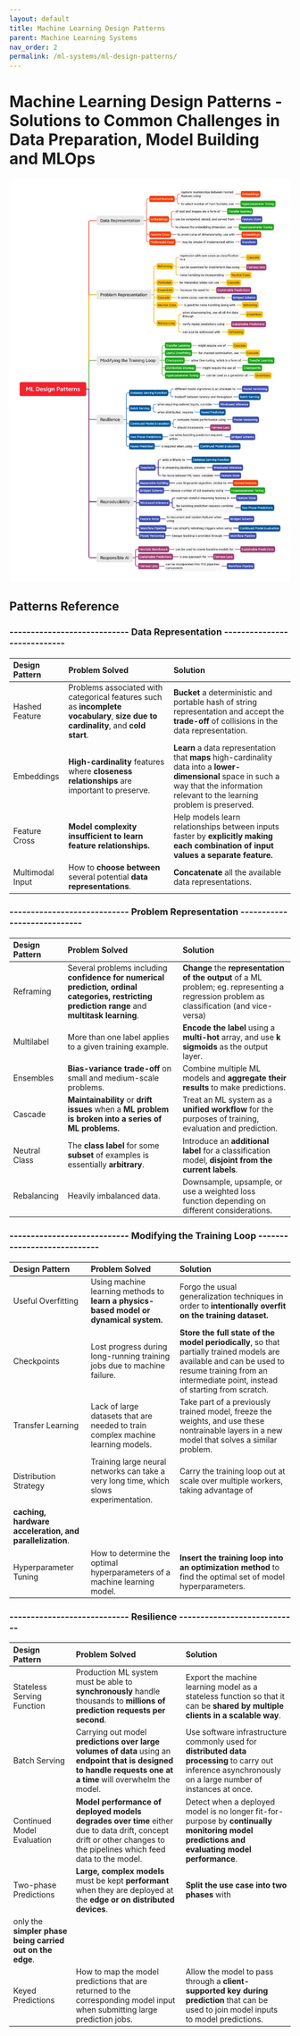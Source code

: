 ```yaml
---
layout: default
title: Machine Learning Design Patterns
parent: Machine Learning Systems
nav_order: 2
permalink: /ml-systems/ml-design-patterns/
---
```


# Machine Learning Design Patterns - Solutions to Common Challenges in Data Preparation, Model Building and MLOps

![Map](images/ml-design-patterns-map.jpeg)

## Patterns Reference

### ---------------------------- Data Representation ----------------------------

| Design Pattern | Problem Solved | Solution |
|:---------------|:---------------|:---------|
| Hashed Feature | Problems associated with categorical features such as **incomplete vocabulary**, **size due to cardinality**, and **cold start**. | **Bucket** a deterministic and portable hash of string representation and accept the **trade-off** of collisions in the data representation. |
| Embeddings     | **High-cardinality** features where **closeness relationships** are important to preserve. | **Learn** a data representation that **maps** high-cardinality data into a **lower-dimensional** space in such a way that the information relevant to the learning problem is preserved. |
| Feature Cross | **Model complexity insufficient to learn feature relationships.** | Help models learn relationships between inputs faster by **explicitly making each combination of input values a separate feature.** |
| Multimodal Input | How to **choose between** several potential **data representations**. | **Concatenate** all the available data representations. |

### ---------------------------- Problem Representation ----------------------------

| Design Pattern | Problem Solved | Solution |
|:---------------|:---------------|:---------|
| Reframing      | Several problems including **confidence for numerical prediction, ordinal categories, restricting prediction range** and **multitask learning**. | **Change** the **representation of the output** of a ML problem; eg. representing a regression problem as classification (and vice-versa) |
| Multilabel     | More than one label applies to a given training example. | **Encode the label** using a **multi-hot** array, and use **k sigmoids** as the output layer. |
| Ensembles      | **Bias-variance trade-off** on small and medium-scale problems. | Combine multiple ML models and **aggregate their results** to make predictions. |
| Cascade        | **Maintainability** or **drift issues** when a **ML problem is broken into a series of ML problems.** | Treat an ML system as a **unified workflow** for the purposes of training, evaluation and prediction. |
| Neutral Class  | The **class label** for some **subset** of examples is essentially **arbitrary**. | Introduce an **additional label** for a classification model, **disjoint from the current labels**. |
| Rebalancing    | Heavily imbalanced data. | Downsample, upsample, or use a weighted loss function depending on different considerations. |

### ---------------------------- Modifying the Training Loop ----------------------------

| Design Pattern | Problem Solved | Solution |
|:---------------|:---------------|:---------|
| Useful Overfitting | Using machine learning methods to **learn a physics-based model or dynamical system.** | Forgo the usual generalization techniques in order to **intentionally overfit on the training dataset.** |
| Checkpoints | Lost progress during long-running training jobs due to machine failure. | **Store the full state of the model periodically**, so that partially trained models are available and can be used to resume training from an intermediate point, instead of starting from scratch. |
| Transfer Learning | Lack of large datasets that are needed to train complex machine learning models. | Take part of a previously trained model, freeze the weights, and use these nontrainable layers in a new model that solves a similar problem. |
| Distribution Strategy | Training large neural networks can take a very long time, which slows experimentation. | Carry the training loop out at scale over multiple workers, taking advantage of
**caching, hardware acceleration, and parallelization**. |
| Hyperparameter Tuning | How to determine the optimal hyperparameters of a machine learning model. | **Insert the training loop into an optimization method** to find the optimal set of model hyperparameters. |

### ---------------------------- Resilience ----------------------------

| Design Pattern | Problem Solved | Solution |
|:---------------|:---------------|:---------|
| Stateless Serving Function | Production ML system must be able to **synchronously** handle thousands to **millions of prediction requests per second**. | Export the machine learning model as a stateless function so that it can be **shared by multiple clients in a scalable way**. |
| Batch Serving | Carrying out model **predictions over large volumes of data** using an **endpoint that is designed to handle requests one at a time** will overwhelm the model. | Use software infrastructure commonly used for **distributed data processing** to carry out inference asynchronously on a large number of instances at once. |
| Continued Model Evaluation | **Model performance of deployed models degrades over time** either due to data drift, concept drift or other changes to the pipelines which feed data to the model. | Detect when a deployed model is no longer fit-for-purpose by **continually monitoring model predictions and evaluating model performance**. |
| Two-phase Predictions | **Large, complex models** must be kept **performant** when they are deployed at the **edge or on distributed devices**. | **Split the use case into two phases** with
only the **simpler phase being carried out on the edge**. |
| Keyed Predictions | How to map the model predictions that are returned to the corresponding model input when submitting large prediction jobs. | Allow the model to pass through a **client-supported key during prediction** that can be used to join model inputs to model predictions. |

